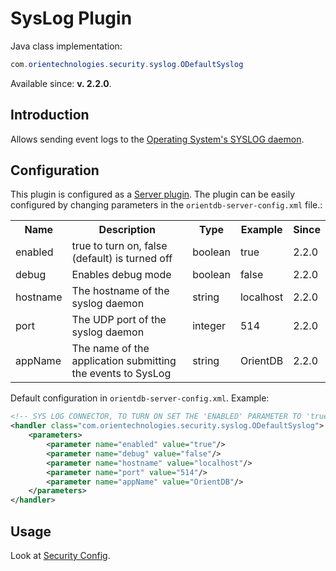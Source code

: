 # SysLog Plugin

Java class implementation:
```java
com.orientechnologies.security.syslog.ODefaultSyslog
```
Available since: **v. 2.2.0**.

## Introduction

Allows sending event logs to the [Operating System's SYSLOG daemon](https://en.wikipedia.org/wiki/Syslog).

## Configuration

This plugin is configured as a [Server plugin](DB-Server.md#handlers). The plugin can be easily configured by changing parameters in the `orientdb-server-config.xml` file.:

<table>
  <tr><th>Name</th><th>Description</th><th>Type</th><th>Example</th><th>Since</th></tr>
  <tr><td>enabled</td><td>true to turn on, false (default) is turned off</td><td>boolean</td><td>true</td><td>2.2.0</td></tr>
  <tr><td>debug</td><td>Enables debug mode</td><td>boolean</td><td>false</td><td>2.2.0</td></tr>
  <tr><td>hostname</td><td>The hostname of the syslog daemon</td><td>string</td><td>localhost</td><td>2.2.0</td></tr>
  <tr><td>port</td><td>The UDP port of the syslog daemon</td><td>integer</td><td>514</td><td>2.2.0</td></tr>
  <tr><td>appName</td><td>The name of the application submitting the events to SysLog</td><td>string</td><td>OrientDB</td><td>2.2.0</td></tr>
</table>

Default configuration in `orientdb-server-config.xml`. Example:
```xml
<!-- SYS LOG CONNECTOR, TO TURN ON SET THE 'ENABLED' PARAMETER TO 'true' -->
<handler class="com.orientechnologies.security.syslog.ODefaultSyslog">
    <parameters>
        <parameter name="enabled" value="true"/>
        <parameter name="debug" value="false"/>
        <parameter name="hostname" value="localhost"/>
        <parameter name="port" value="514"/>
        <parameter name="appName" value="OrientDB"/>
    </parameters>
</handler>
```

## Usage

Look at [Security Config](Security-Config.md).

